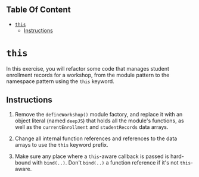 <!-- START doctoc generated TOC please keep comment here to allow auto update -->
<!-- DON'T EDIT THIS SECTION, INSTEAD RE-RUN doctoc TO UPDATE -->
## Table Of Content

- [`this`](#this)
  - [Instructions](#instructions)

<!-- END doctoc generated TOC please keep comment here to allow auto update -->

# `this`

In this exercise, you will refactor some code that manages student enrollment records for a workshop, from the module pattern to the namespace pattern using the `this` keyword.

## Instructions

1. Remove the `defineWorkshop()` module factory, and replace it with an object literal (named `deepJS`) that holds all the module's functions, as well as the `currentEnrollment` and `studentRecords` data arrays.

2. Change all internal function references and references to the data  arrays to use the `this` keyword prefix.

3. Make sure any place where a `this`-aware callback is passed is hard-bound with `bind(..)`. Don't `bind(..)` a function reference if it's not `this`-aware.
